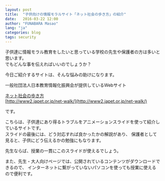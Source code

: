 ```yaml
---
layout: post
title:  "子供向けの情報モラルサイト「ネット社会の歩き方」の紹介"
date:   2016-03-22 12:00
author: "FUNABARA Masao"
lang: "ja"
categories: blog
tags: security
---
```


子供達に情報モラル教育をしたいと思っている学校の先生や保護者の方は多いと思います。  
でもどんな事を伝えればいいのでしょうか？

今日ご紹介するサイトは、そんな悩みの助けになります。

一般社団法人日本教育情報化振興会が提供しているWebサイト

[ネット社会の歩き方](http://www2.japet.or.jp/net-walk/)  
[http://www2.japet.or.jp/net-walk/](http://www2.japet.or.jp/net-walk/)

です。

こちらは、子供達にあり得るトラブルをアニメーションスライドを使って紹介しているサイトです。  
スライドの最後には、どう対応すれば良かったかの解説があり、
保護者として見ると、子供にどう伝えるかの勉強にもなります。

先生ならば、授業の一貫にこのスライドが使えるでしょう。

また、先生・大人向けページでは、公開されているコンテンツがダウンロードできるので、
インターネットに繋がっていないパソコンを使っても授業に使えるので便利です。

